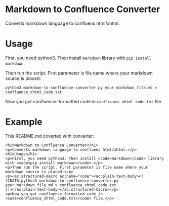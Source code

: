 # Markdown to Confluence Converter
Converts markdown language to confluens html/xhtml.

# Usage
First, you need python3. Then install `markdown` library with `pip install markdown`.

Then run the script. First parameter is file name where your markdown source is placed:

```
python3 markdown-to-confluence-converter.py your_markdown_file.md > confluence_xhtml_code.txt
```

Now you got confluence-formatted code in `confluence_xhtml_code.txt` file.

# Example
This README.md coverted with converter:

```
<h1>Markdown to Confluence Converter</h1>
<p>Converts markdown language to confluens html/xhtml.</p>
<h1>Usage</h1>
<p>First, you need python3. Then install <code>markdown</code> library with <code>pip install markdown</code>.</p>
<p>Then run the script. First parameter is file name where your markdown source is placed:</p>
<p><ac:structured-macro ac:name="code"><ac:plain-text-body><![CDATA[python3 markdown-to-confluence-converter.py your_markdown_file.md > confluence_xhtml_code.txt
]]></ac:plain-text-body></ac:structured-macro></p>
<p>Now you got confluence-formatted code in <code>confluence_xhtml_code.txt</code> file.</p>
```
